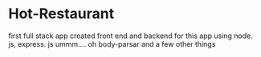 # Hot-Restaurant
first full stack app created front end and backend for this app using node. js, express. js ummm.... oh body-parsar and a few other things 
